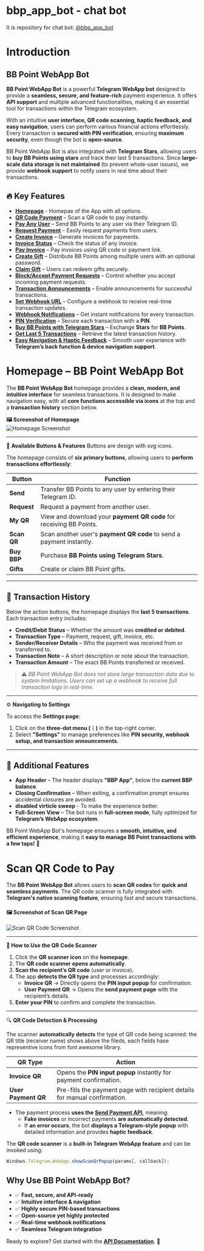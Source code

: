 # bbp_app_bot - chat bot
It is repository for chat bot: [@bbp_app_bot](https://t.me/bbp_app_bot)

# Introduction

## BB Point WebApp Bot  

**BB Point WebApp Bot** is a powerful **Telegram WebApp bot** designed to provide a **seamless, secure, and feature-rich** payment experience. It offers **API support** and multiple advanced functionalities, making it an essential tool for transactions within the Telegram ecosystem.  

With an intuitive **user interface, QR code scanning, haptic feedback, and easy navigation**, users can perform various financial actions effortlessly. Every transaction is **secured with PIN verification**, ensuring **maximum security**, even though the bot is **open-source**.  

BB Point WebApp Bot is also integrated with **Telegram Stars**, allowing users to **buy BB Points using stars** and track their last 5 transactions. Since **large-scale data storage is not maintained** (to prevent whole-user issues), we provide **webhook support** to notify users in real time about their transactions.  

## 🔥 Key Features  

- **[Homepage](#-modern--stylish-homepage)** - Homepae of the App with all options.
- **[QR Code Payment](#scan-qr-code-to-pay)** – Scan a QR code to pay instantly.  
- **[Pay Any User](api/send-payment.md)** – Send BB Points to any user via their Telegram ID.  
- **[Request Payment](api/request.md)** – Easily request payments from users.  
- **[Create Invoice](api/create-invoice.md)** – Generate invoices for payments.  
- **[Invoice Status](api/invoice-status.md)** – Check the status of any invoice.  
- **[Pay Invoice](api/send-payment.md)** – Pay invoices using QR code or payment link.  
- **[Create Gift](api/create-gift.md)** – Distribute BB Points among multiple users with an optional password.  
- **[Claim Gift](api/claim-gift.md)** – Users can redeem gifts securely.  
- **[Block/Accept Payment Requests](api/get-settings.md)** – Control whether you accept incoming payment requests.  
- **[Transaction Announcements](api/get-settings.md)** – Enable announcements for successful transactions.  
- **[Set Webhook URL](api/update-settings.md)** – Configure a webhook to receive real-time transaction updates.  
- **[Webhook Notifications](api/webhook-types.md)** – Get instant notifications for every transaction.  
- **[PIN Verification](api/update-settings.md)** – Secure each transaction with a **PIN**.  
- **[Buy BB Points with Telegram Stars](api/BBP-purchase.md)** – Exchange **Stars** for **BB Points**.  
- **[Get Last 5 Transactions](api/account.md)** – Retrieve the latest transaction history.  
- **[Easy Navigation & Haptic Feedback](README.md)** – Smooth user experience with **Telegram’s back function & device navigation support**.


# Homepage – BB Point WebApp Bot  
The **BB Point WebApp Bot** homepage provides a **clean, modern, and intuitive interface** for seamless transactions. It is designed to make navigation easy, with all **core functions accessible via icons** at the top and a **transaction history** section below.  

**🖼️ Screenshot of Homepage**  
![Homepage Screenshot](https://github.com/nasirul786/BB-Point-API/blob/main/img/home-bbp.jpg)  

---

🔹 **Available Buttons & Features** 
Buttons are design with svg icons.

The homepage consists of **six primary buttons**, allowing users to **perform transactions effortlessly**:  

| Button  | Function |
|---------|----------|
| **Send** | Transfer BB Points to any user by entering their Telegram ID. |
| **Request** | Request a payment from another user. |
| **My QR** | View and download your **payment QR code** for receiving BB Points. |
| **Scan QR** | Scan another user's **payment QR code** to send a payment instantly. |
| **Buy BBP** | Purchase **BB Points using Telegram Stars**. |
| **Gifts** | Create or claim BB Point gifts. |

---

## 📌 **Transaction History**  

Below the action buttons, the homepage displays the **last 5 transactions**. Each transaction entry includes:  

- **Credit/Debit Status** – Whether the amount was **credited or debited**.  
- **Transaction Type** – Payment, request, gift, invoice, etc.  
- **Sender/Receiver Details** – Who the payment was received from or transferred to.  
- **Transaction Note** – A short description or note about the transaction.  
- **Transaction Amount** – The exact BB Points transferred or received.  

> ⚠️ *BB Point WebApp Bot does not store large transaction data due to system limitations. Users can set up a webhook to receive full transaction logs in real-time.*  

---

⚙️ **Navigating to Settings**  

To access the **Settings page**:  

1. Click on the **three-dot menu (⋮)** in the top-right corner.  
2. Select **"Settings"** to manage preferences like **PIN security, webhook setup, and transaction announcements**.  

---

## 📌 **Additional Features**  

- **App Header** – The header displays **"BBP App"**, below the **current BBP balance**.  
- **Closing Confirmation** – When exiting, a confirmation prompt ensures accidental closures are avoided.
- **disabled virticle sweep** - To make the experience better.
- **Full-Screen View** – The bot runs in **full-screen mode**, fully optimized for **Telegram’s WebApp ecosystem**.  

BB Point WebApp Bot's homepage ensures a **smooth, intuitive, and efficient experience**, making it **easy to manage BB Point transactions with a few taps!** 🚀  


# Scan QR Code to Pay  
The **BB Point WebApp Bot** allows users to **scan QR codes** for **quick and seamless payments**. The QR code scanner is fully integrated with **Telegram's native scanning feature**, ensuring fast and secure transactions.  

#### 🖼️ Screenshot of Scan QR Page  
![Scan QR Code Screenshot](https://github.com/nasirul786/BB-Point-API/blob/main/img/qr-scan.jpg)  

---

**🚀 How to Use the QR Code Scanner**  

1. Click the **QR scanner icon** on the **homepage**.  
2. The **QR code scanner opens automatically**.  
3. **Scan the recipient’s QR code** (user or invoice).  
4. The app **detects the QR type** and processes accordingly:  
   - **Invoice QR** → Directly opens the **PIN input popup** for confirmation.  
   - **User Payment QR** → Opens the **send payment page** with the recipient’s details.  
5. **Enter your PIN** to confirm and complete the transaction.  

---

🔍 **QR Code Detection & Processing**  

The scanner **automatically detects** the type of QR code being scanned:
the QR title (receiver name) shows above the fileds, each fields hase representive icons from font awesome library.

| QR Type | Action |
|---------|--------|
| **Invoice QR** | Opens the **PIN input popup** instantly for payment confirmation. |
| **User Payment QR** | Pre-fills the payment page with recipient details for manual confirmation. |

- The payment process **uses the [Send Payment API](https://github.com/nasirul786/BB-Point-API/blob/main/api/send-payment.md)**, meaning:  
  - **Fake invoices** or incorrect payments **are automatically detected**.  
  - If **an error occurs**, the bot **displays a Telegram-style popup** with detailed information and provides **haptic feedback**.  

The **QR code scanner** is a **built-in Telegram WebApp feature** and can be invoked using:  

```js
Windows.Telegram.WebApp.showScanQrPopup(params[, callback]);
```

## Why Use BB Point WebApp Bot?  
- ✅ **Fast, secure, and API-ready**  
- ✅ **Intuitive interface & navigation**  
- ✅ **Highly secure PIN-based transactions**  
- ✅ **Open-source yet highly protected**  
- ✅ **Real-time webhook notifications**  
- ✅ **Seamless Telegram integration**  

Ready to explore? Get started with the **[API Documentation](SUMMARY.md)**. 🚀
